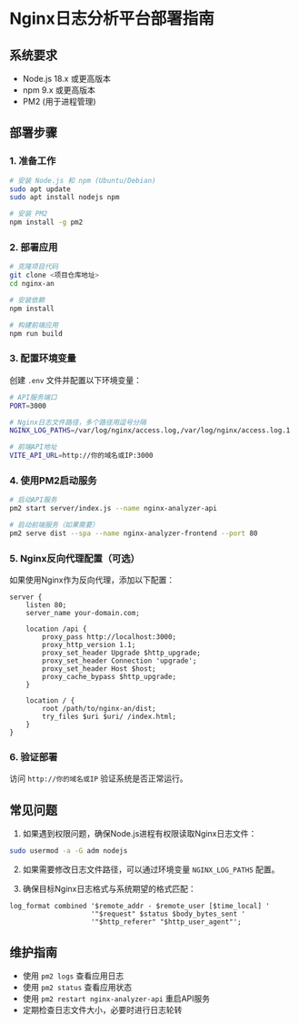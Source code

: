 # Nginx日志分析平台部署指南

## 系统要求

- Node.js 18.x 或更高版本
- npm 9.x 或更高版本
- PM2 (用于进程管理)

## 部署步骤

### 1. 准备工作

```bash
# 安装 Node.js 和 npm (Ubuntu/Debian)
sudo apt update
sudo apt install nodejs npm

# 安装 PM2
npm install -g pm2
```

### 2. 部署应用

```bash
# 克隆项目代码
git clone <项目仓库地址>
cd nginx-an

# 安装依赖
npm install

# 构建前端应用
npm run build
```

### 3. 配置环境变量

创建 `.env` 文件并配置以下环境变量：

```bash
# API服务端口
PORT=3000

# Nginx日志文件路径，多个路径用逗号分隔
NGINX_LOG_PATHS=/var/log/nginx/access.log,/var/log/nginx/access.log.1

# 前端API地址
VITE_API_URL=http://你的域名或IP:3000
```

### 4. 使用PM2启动服务

```bash
# 启动API服务
pm2 start server/index.js --name nginx-analyzer-api

# 启动前端服务（如果需要）
pm2 serve dist --spa --name nginx-analyzer-frontend --port 80
```

### 5. Nginx反向代理配置（可选）

如果使用Nginx作为反向代理，添加以下配置：

```nginx
server {
    listen 80;
    server_name your-domain.com;

    location /api {
        proxy_pass http://localhost:3000;
        proxy_http_version 1.1;
        proxy_set_header Upgrade $http_upgrade;
        proxy_set_header Connection 'upgrade';
        proxy_set_header Host $host;
        proxy_cache_bypass $http_upgrade;
    }

    location / {
        root /path/to/nginx-an/dist;
        try_files $uri $uri/ /index.html;
    }
}
```

### 6. 验证部署

访问 `http://你的域名或IP` 验证系统是否正常运行。

## 常见问题

1. 如果遇到权限问题，确保Node.js进程有权限读取Nginx日志文件：
```bash
sudo usermod -a -G adm nodejs
```

2. 如果需要修改日志文件路径，可以通过环境变量 `NGINX_LOG_PATHS` 配置。

3. 确保目标Nginx日志格式与系统期望的格式匹配：
```nginx
log_format combined '$remote_addr - $remote_user [$time_local] '
                    '"$request" $status $body_bytes_sent '
                    '"$http_referer" "$http_user_agent"';
```

## 维护指南

- 使用 `pm2 logs` 查看应用日志
- 使用 `pm2 status` 查看应用状态
- 使用 `pm2 restart nginx-analyzer-api` 重启API服务
- 定期检查日志文件大小，必要时进行日志轮转